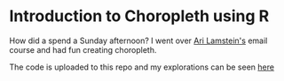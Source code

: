 # Introduction to Choropleth using R

How did a spend a Sunday afternoon? I went over [Ari Lamstein's](https://twitter.com/AriLamstein) email course and had fun creating choropleth. 

The code is uploaded to this repo and my explorations can be seen [here](http://rouseguy.github.io/Intro-to-Choropleth-using-R/)
